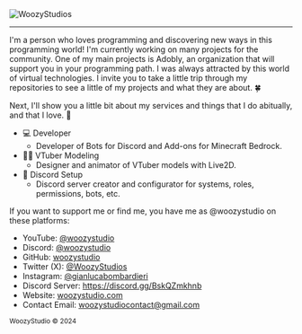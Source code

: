 <img alt="WoozyStudios" src="https://media.discordapp.net/attachments/1141879797782413382/1176318651872317563/WoozysStudiosFull.png?ex=660b519d&is=65f8dc9d&hm=617375d0136f1024a14eb495d674568a63602d5bad73b82f7cd0757cea19754b&=&format=webp&quality=lossless&width=2880&height=703">

---

I'm a person who loves programming and discovering new ways in this programming world! I'm currently working on many projects for the community. One of my main projects is Adobly, an organization that will support you in your programming path. I was always attracted by this world of virtual technologies. I invite you to take a little trip through my repositories to see a little of my projects and what they are about. 🍀

Next, I'll show you a little bit about my services and things that I do abitually, and that I love. 🌟

- 💻 Developer
   - Developer of Bots for Discord and Add-ons for Minecraft Bedrock.
- 🏃‍♂️ VTuber Modeling
   - Designer and animator of VTuber models with Live2D.
- 🎫 Discord Setup
   - Discord server creator and configurator for systems, roles, permissions, bots, etc.
 

If you want to support me or find me, you have me as @woozystudio on these platforms:
- YouTube: [@woozystudio](https://www.youtube.com/@WoozyStudio)
- Discord: [@woozystudio](https://discord.com/users/869583777884667964)
- GitHub: [woozystudio](https://github.com/WoozyStudio)
- Twitter (X): [@WoozyStudios](https://twitter.com/WoozyStudios)
- Instagram: [@gianlucabombardieri](https://www.instagram.com/gianlucabombardieri/)
- Discord Server: https://discord.gg/BskQZmkhnb
- Website: [woozystudio.com](https://woozystudio.com/)
- Contact Email: woozystudiocontact@gmail.com

<sub>WoozyStudio © 2024</sub>
